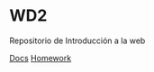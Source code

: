 # WD2

Repositorio de Introducción a la web

[Docs](docs/docs.md)
[Homework](homework/homework.md)


